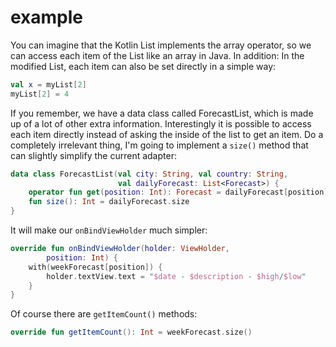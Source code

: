 # example

You can imagine that the Kotlin List implements the array operator, so we can access each item of the List like an array in Java. In addition: In the modified List, each item can also be set directly in a simple way:

```kotlin
val x = myList[2]
myList[2] = 4
```

If you remember, we have a data class called ForecastList, which is made up of a lot of other extra information. Interestingly it is possible to access each item directly instead of asking the inside of the list to get an item. Do a completely irrelevant thing, I'm going to implement a `size()` method that can slightly simplify the current adapter:

```kotlin
data class ForecastList(val city: String, val country: String,
                        val dailyForecast: List<Forecast>) {
    operator fun get(position: Int): Forecast = dailyForecast[position]
    fun size(): Int = dailyForecast.size
}
```

It will make our `onBindViewHolder` much simpler:

```kotlin
override fun onBindViewHolder(holder: ViewHolder,
        position: Int) {
	with(weekForecast[position]) {
	    holder.textView.text = "$date - $description - $high/$low"
	}
}
```

Of course there are `getItemCount()` methods:

```kotlin
override fun getItemCount(): Int = weekForecast.size()
```
